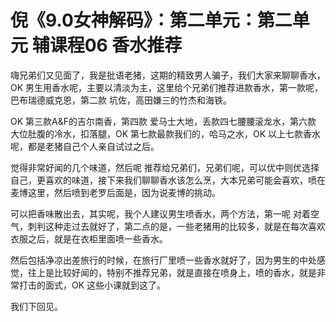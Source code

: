 # 倪《9.0女神解码》：第二单元：第二单元 辅课程06 香水推荐

嗨兄弟们又见面了，我是批语老猪，这期的精致男人骗子，我们大家来聊聊香水，OK 男生用香水呢，主要以清淡为主，这里给个兄弟们推荐进款香水，第一款呢，巴布瑞德威克恩，第二款 坑佐，高田嫌三的竹杰和海铁。

OK 第三款A&F的吉尔南香，第四款 爱马士大地，丢款四七腰腰滚龙水，第六款 大位肚腹的冷水，扣落腿，OK 第七款最款我们的，哈马之水，OK 以上七款香水呢，都是老猪自己个人亲自试过之后。

觉得非常好闻的几个味道，然后呢 推荐给兄弟们，兄弟们呢，可以优中则优选择自己，更喜欢的味道，接下来我们聊聊香水该怎么烹，大本兄弟可能会喜欢，喷在麦博这里，然后喷到老罗后面是，因为说麦博的挑动。

可以把香味散出去，其实呢，我个人建议男生喷香水，两个方法，第一呢 对着空气，刺判这种走过去就好了，第二点的是，一些老猪用的比较多，就是在每次喜欢衣服之后，就是在衣柜里面喷一些香水。

然后包括净凉出差旅行的时候，在旅行厂里喷一些香水就好了，因为男生的中处感觉，往上是比较好闻的，特别不推荐兄弟，就是直接在喷身上，喷的香水，就是非常打击的面式，OK 这些小课就到这了。

我们下回见。